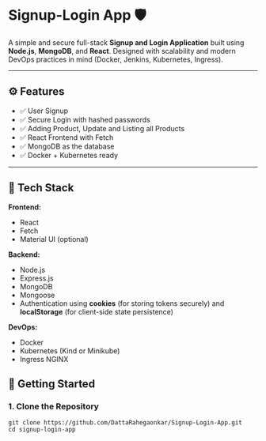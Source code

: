 # Signup-Login App 🛡️

A simple and secure full-stack **Signup and Login Application** built using **Node.js**, **MongoDB**, and **React**. Designed with scalability and modern DevOps practices in mind (Docker, Jenkins, Kubernetes, Ingress).

---

## ⚙️ Features

- ✅ User Signup
- ✅ Secure Login with hashed passwords
- ✅ Adding Product, Update and Listing all Products
- ✅ React Frontend with Fetch
- ✅ MongoDB as the database
- ✅ Docker + Kubernetes ready

---

## 🧰 Tech Stack

**Frontend:**
- React
- Fetch
- Material UI (optional)

**Backend:**
- Node.js
- Express.js
- MongoDB
- Mongoose
- Authentication using **cookies** (for storing tokens securely) and **localStorage** (for client-side state persistence)

**DevOps:**
- Docker
- Kubernetes (Kind or Minikube)
- Ingress NGINX


## 🚀 Getting Started

### 1. Clone the Repository

```
git clone https://github.com/DattaRahegaonkar/Signup-Login-App.git
cd signup-login-app
```

